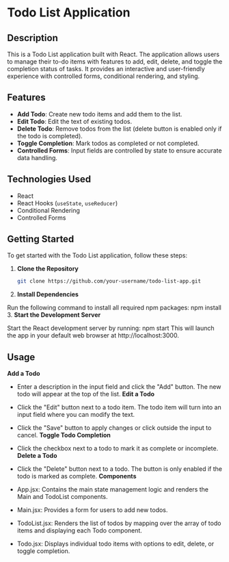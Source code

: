 # Todo List Application

## Description

This is a Todo List application built with React. The application allows users to manage their to-do items with features to add, edit, delete, and toggle the completion status of tasks. It provides an interactive and user-friendly experience with controlled forms, conditional rendering, and styling.

## Features

- **Add Todo**: Create new todo items and add them to the list.
- **Edit Todo**: Edit the text of existing todos.
- **Delete Todo**: Remove todos from the list (delete button is enabled only if the todo is completed).
- **Toggle Completion**: Mark todos as completed or not completed.
- **Controlled Forms**: Input fields are controlled by state to ensure accurate data handling.

## Technologies Used

- React
- React Hooks (`useState`, `useReducer`)
- Conditional Rendering
- Controlled Forms

## Getting Started

To get started with the Todo List application, follow these steps:

1. **Clone the Repository**

   ```bash
   git clone https://github.com/your-username/todo-list-app.git
2. **Install Dependencies**

Run the following command to install all required npm packages:
  npm install
3. **Start the Development Server**

Start the React development server by running:
    npm start
This will launch the app in your default web browser at http://localhost:3000.

## Usage
**Add a Todo**

- Enter a description in the input field and click the "Add" button. The new todo will appear at the top of the list.
**Edit a Todo**

- Click the "Edit" button next to a todo item. The todo item will turn into an input field where you can modify the text.
- Click the "Save" button to apply changes or click outside the input to cancel.
**Toggle Todo Completion**

- Click the checkbox next to a todo to mark it as complete or incomplete.
**Delete a Todo**

- Click the "Delete" button next to a todo. The button is only enabled if the todo is marked as complete.
**Components**
- App.jsx: Contains the main state management logic and renders the Main and TodoList components.

- Main.jsx: Provides a form for users to add new todos.

- TodoList.jsx: Renders the list of todos by mapping over the array of todo items and displaying each Todo component.

- Todo.jsx: Displays individual todo items with options to edit, delete, or toggle completion.

